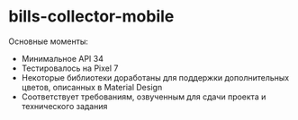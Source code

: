 # bills-collector-mobile

Основные моменты:
- Минимальное API 34
- Тестировалось на Pixel 7
- Некоторые библиотеки доработаны для поддержки дополнительных цветов, описанных в Material Design
- Соответствует требованиям, озвученным для сдачи проекта и технического задания
